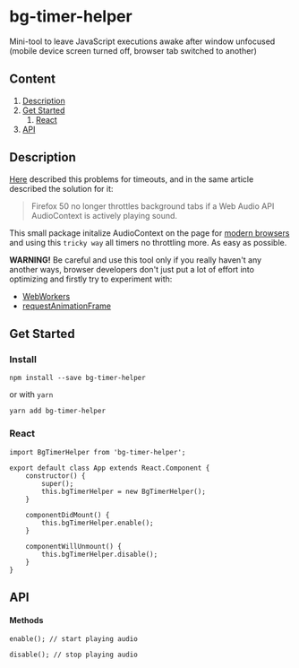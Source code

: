 # bg-timer-helper

Mini-tool to leave JavaScript executions awake after window unfocused (mobile device screen turned off, browser tab switched to another)

## Content
1. [Description](#description)
2. [Get Started](#get-started)
	1. [React](#react)
3. [API](#api)

## Description
[Here](https://developer.mozilla.org/en-US/docs/Web/API/WindowOrWorkerGlobalScope/setTimeout#Reasons_for_delays_longer_than_specified) described this problems for timeouts, and in the same article described the solution for it:

>Firefox 50 no longer throttles background tabs if a Web Audio API AudioContext is actively playing sound.

This small package initalize AudioContext on the page for [modern browsers](https://caniuse.com/#search=AudioContext) and using this `tricky way` all timers no throttling more. As easy as possible.

**WARNING!** Be careful and use this tool only if you really haven't any another ways, browser developers don't just put a lot of effort into optimizing and firstly try to experiment with:
- [WebWorkers](https://developer.mozilla.org/ru/docs/Web/API/Web_Workers_API)
- [requestAnimationFrame](https://developer.mozilla.org/ru/docs/DOM/window.requestAnimationFrame)


## Get Started

### Install
```
npm install --save bg-timer-helper
```
or with `yarn`
```
yarn add bg-timer-helper
```

### React
```
import BgTimerHelper from 'bg-timer-helper';

export default class App extends React.Component {
	constructor() {
    	super();
        this.bgTimerHelper = new BgTimerHelper();
    }
    
    componentDidMount() {
    	this.bgTimerHelper.enable();
    }
    
    componentWillUnmount() {
    	this.bgTimerHelper.disable();
    }
}
```

## API
#### Methods
```
enable(); // start playing audio
```
```
disable(); // stop playing audio
```
